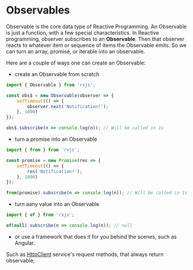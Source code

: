 # Observables

Observable is the core data type of Reactive Programming. An Observable is just a function, with a few special characteristics.  In Reactive programming, observer subscribes to an **Observable**. Then that observer reacts to whatever item or sequence of items the Observable emits. So we can turn an array, promise, or iterable into an observable.


Here are a couple of ways one can create an Observable:
* create an Observable from scratch
```javascript
import { Observable } from 'rxjs';

const obs$ = new Observable(observer => {
    setTimeout(() => {
        observer.next('Notification!');
    }, 1000)
});

obs$.subscribe(n => console.log(n)); // Will be called in 1s
```
* turn a promise into an Observable

```javascript
import { from } from 'rxjs';

const promise = new Promise(res => {
    setTimeout(() => {
        res('Notification!');
    }, 1000)
});

from(promise).subscribe(n => console.log(n)); // Will be called in 1s
```
* turn aany value into an Observable

```javascript
import { of } from 'rxjs';

of(null).subscribe(n => console.log(n)); // null
```

* or use a framework that does it for you behind the scenes, such as Angular.


Such as [HttpClient](https://angular.io/guide/http) service's request methods, that always return observable;
 


